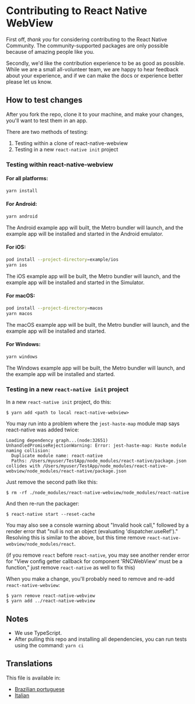 # Contributing to React Native WebView

First off, _thank you_ for considering contributing to the React Native Community. The community-supported packages are only possible because of amazing people like you.

Secondly, we'd like the contribution experience to be as good as possible. While we are a small all-volunteer team, we are happy to hear feedback about your experience, and if we can make the docs or experience better please let us know.

## How to test changes

After you fork the repo, clone it to your machine, and make your changes, you'll want to test them in an app.

There are two methods of testing:
1) Testing within a clone of react-native-webview
2) Testing in a new `react-native init` project

### Testing within react-native-webview

#### For all platforms:

```sh
yarn install
```

#### For Android:

```sh
yarn android
```

The Android example app will built, the Metro bundler will launch, and the example app will be installed and started in the Android emulator.

#### For iOS:

```sh
pod install --project-directory=example/ios
yarn ios
```

The iOS example app will be built, the Metro bundler will launch, and the example app will be installed and started in the Simulator.

#### For macOS:

```sh
pod install --project-directory=macos
yarn macos
```

The macOS example app will be built, the Metro bundler will launch, and the example app will be installed and started.

#### For Windows:

```sh
yarn windows
```

The Windows example app will be built, the Metro bundler will launch, and the example app will be installed and started.

### Testing in a new `react-native init` project

In a new `react-native init` project, do this:

```
$ yarn add <path to local react-native-webview>
```

You may run into a problem where the `jest-haste-map` module map says react-native was added twice:

```
Loading dependency graph...(node:32651) UnhandledPromiseRejectionWarning: Error: jest-haste-map: Haste module naming collision:
  Duplicate module name: react-native
  Paths: /Users/myuser/TestApp/node_modules/react-native/package.json collides with /Users/myuser/TestApp/node_modules/react-native-webview/node_modules/react-native/package.json
```

Just remove the second path like this:

```
$ rm -rf ./node_modules/react-native-webview/node_modules/react-native
```

And then re-run the packager:

```
$ react-native start --reset-cache
```

You may also see a console warning about "Invalid hook call," followed by a render error that "null is not an object (evaluating 'dispatcher.useRef')." Resolving this is similar to the above, but this time remove `react-native-webview/node_modules/react`.

(if you remove `react` before `react-native`, you may see another render error for "View config getter callback for component 'RNCWebView' must be a function," just remove `react-native` as well to fix this)

When you make a change, you'll probably need to remove and re-add `react-native-webview`:

```
$ yarn remove react-native-webview
$ yarn add ../react-native-webview
```

## Notes

- We use TypeScript.
- After pulling this repo and installing all dependencies, you can run tests using the command: `yarn ci`

## Translations
This file is available in:

- [Brazilian portuguese](Contributing.portuguese.md)
- [Italian](Contributing.italian.md)
